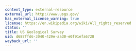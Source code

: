 ```yaml
---
content_type: external-resource
external_url: http://www.usgs.gov/
has_external_license_warning: true
license: https://en.wikipedia.org/wiki/All_rights_reserved
status: ''
title: US Geological Survey
uid: d687ffd6-3040-429e-aa30-e0f91efa6728
wayback_url: ''
---
```

